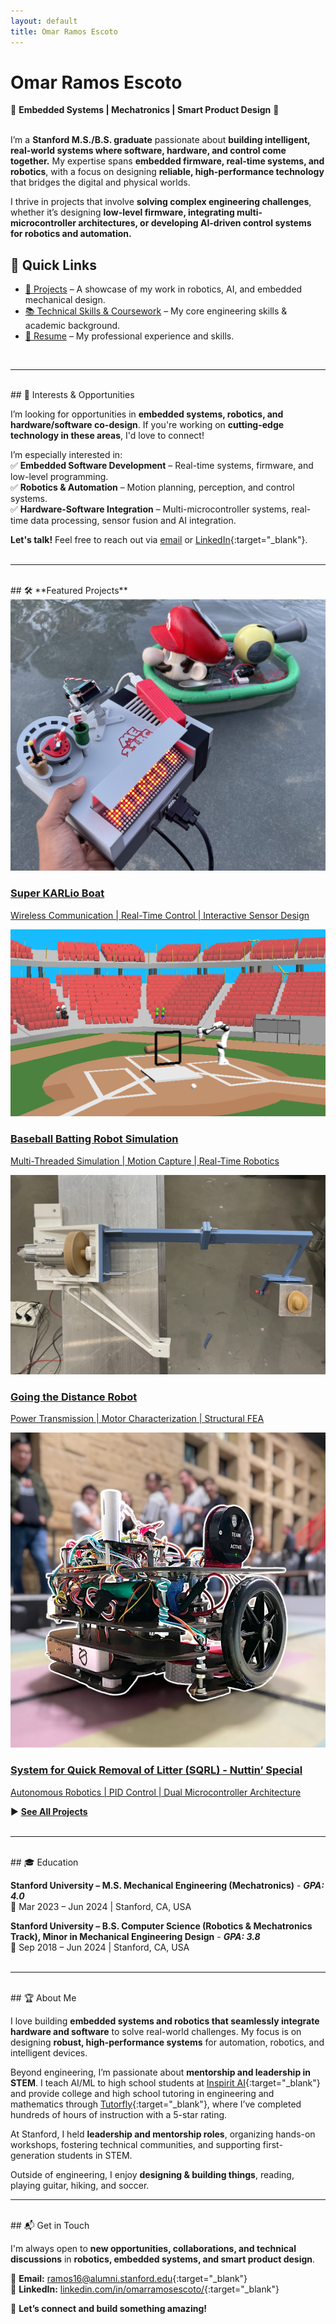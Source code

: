 ```yaml
---
layout: default
title: Omar Ramos Escoto
---
```


# Omar Ramos Escoto  

🚀 **Embedded Systems \| Mechatronics \| Smart Product Design** 🚀  
<br />

I’m a **Stanford M.S./B.S. graduate** passionate about **building intelligent, real-world systems where software, hardware, and control come together.** My expertise spans **embedded firmware, real-time systems, and robotics**, with a focus on designing **reliable, high-performance technology** that bridges the digital and physical worlds.  

I thrive in projects that involve **solving complex engineering challenges**, whether it’s designing **low-level firmware, integrating multi-microcontroller architectures, or developing AI-driven control systems for robotics and automation.**  

## 🔗 Quick Links  
- [🔧 Projects](./projects/) – A showcase of my work in robotics, AI, and embedded mechanical design.  
- [📚 Technical Skills & Coursework](./coursework/) – My core engineering skills & academic background.  
- [📄 Resume](./resume/) – My professional experience and skills.  
 <br />

---

<br />
## 🎯 Interests & Opportunities  

I’m looking for opportunities in **embedded systems, robotics, and hardware/software co-design**. If you're working on **cutting-edge technology in these areas**, I'd love to connect!  

I’m especially interested in:  
✅ **Embedded Software Development** – Real-time systems, firmware, and low-level programming.  
✅ **Robotics & Automation** – Motion planning, perception, and control systems.  
✅ **Hardware-Software Integration** – Multi-microcontroller systems, real-time data processing, sensor fusion and AI integration.  

**Let's talk!** Feel free to reach out via [email](mailto:ramos16@alumni.stanford.edu) or [LinkedIn](https://linkedin.com/in/omarramosescoto/){:target="_blank"}.  
<br />

---

<br />
## 🛠 **Featured Projects**  

<div class="project-grid">
    <div class="project-card">
        <a href="projects/me218c-sk.html">
        <img src="/assets/images/nedmo/nedmo-oilus-home.jpg" alt="Mario Boat Project Thumbnail">
        <div class="card-content">
            <h3>Super KARLio Boat</h3>
            <p>Wireless Communication | Real-Time Control | Interactive Sensor Design</p>
        </div>
        </a>
    </div>
    <div class="project-card">
        <a href="projects/cs225a-pandabat.html">
            <img src="/assets/images/cs225a-Pandabat/pandabat.png" alt="Baseball Batting Robot Simulation Thumbnail">
            <div class="card-content">
                <h3>Baseball Batting Robot Simulation</h3>
                <p>Multi-Threaded Simulation | Motion Capture | Real-Time Robotics</p>
            </div>
        </a>
    </div>
    <div class="project-card">
        <a href="projects/me104-going_the_distance.html">
            <img src="/assets/images/me104-gtd/project2_main.png" alt="Going the Distance Robot">
            <div class="card-content">
                <h3>Going the Distance Robot</h3>
                <p>Power Transmission | Motor Characterization | Structural FEA</p>
            </div>
        </a>
    </div>
    <div class="project-card">
        <a href="projects/me218b-ns.html">
            <img src="/assets/images/me218b-ns/main-218b.png" alt="Nuttin' Special Thumbnail">
            <div class="card-content">
                <h3>System for Quick Removal of Litter (SQRL) - Nuttin’ Special</h3>
                <p>Autonomous Robotics | PID Control | Dual Microcontroller Architecture</p>
            </div>
        </a>
    </div>
</div>  

▶ **[See All Projects](./projects/)**  
<br />

---

<br />
## 🎓 Education  

**Stanford University – M.S. Mechanical Engineering (Mechatronics)** - ***GPA: 4.0***  
📍 Mar 2023 – Jun 2024 | Stanford, CA, USA  

**Stanford University – B.S. Computer Science (Robotics & Mechatronics Track), Minor in Mechanical Engineering Design** - ***GPA: 3.8***  
📍 Sep 2018 – Jun 2024 | Stanford, CA, USA  
<br />

---

<br />
## 🏆 About Me  

I love building **embedded systems and robotics that seamlessly integrate hardware and software** to solve real-world challenges. My focus is on designing **robust, high-performance systems** for automation, robotics, and intelligent devices.  

Beyond engineering, I’m passionate about **mentorship and leadership in STEM**. I teach AI/ML to high school students at [Inspirit AI](https://www.inspiritai.com/){:target="_blank"} and provide college and high school tutoring in engineering and mathematics through [Tutorfly](https://www.tutorfly.com/u/oramosescoto1/){:target="_blank"}, where I’ve completed hundreds of hours of instruction with a 5-star rating.  

At Stanford, I held **leadership and mentorship roles**, organizing hands-on workshops, fostering technical communities, and supporting first-generation students in STEM.  

Outside of engineering, I enjoy **designing & building things**, reading, playing guitar, hiking, and soccer. 
<br /> 

---

<br />
## 📬 Get in Touch  

I'm always open to **new opportunities, collaborations, and technical discussions** in **robotics, embedded systems, and smart product design**.  

📩 **Email:** [ramos16@alumni.stanford.edu](mailto:ramos16@alumni.stanford.edu){:target="_blank"}  
💼 **LinkedIn:** [linkedin.com/in/omarramosescoto/](https://linkedin.com/in/omarramosescoto/){:target="_blank"}  

🚀 **Let’s connect and build something amazing!**  
 
